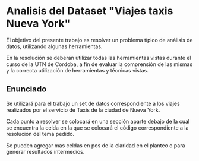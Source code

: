 # Analisis del Dataset "Viajes taxis Nueva York"

El objetivo del presente trabajo es resolver un problema típico de análisis de datos, utilizando algunas herramientas.

En la resolución se deberán utilizar todas las herramientas vistas durante el curso de la UTN de Cordoba, a fin de evaluar la comprensión de las mismas y la correcta utilización de herramientas y técnicas vistas.

## Enunciado

Se utilizará para el trabajo un set de datos correspondiente a los viajes realizados por el servicio de Taxis de la ciudad de Nueva York.

Cada punto a resolver se colocará en una sección aparte debajo de la cual se encuentra la celda en la que se colocará el código correspondiente a la resolución del tema pedido.

Se pueden agregar mas celdas en pos de la claridad en el planteo o para generar resultados intermedios.
